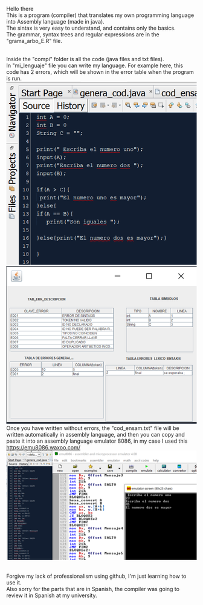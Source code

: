 Hello there <br>
This is a program (compiler) that translates my own programming language into Assembly language (made in java). <br>
The sintax is very easy to understand, and contains only the basics. <br>
The grammar, syntax trees and regular expressions are in the "grama_arbo_E.R" file. <br><br>

Inside the "compi" folder is all the code (java files and txt files). <br>
In "mi_lenguaje" file you can write my language. For example here, this code has 2 errors, which will be shown in the error table when the program is run. <br>
![](imgs/mylanguage_code.png)
<br>
![](imgs/table_error.png)
<br>
Once you have written without errors, the "cod_ensam.txt" file will be written automatically in assembly language, and then you can copy and paste it into an assembly language emulator 8086, in my case I used this https://emu8086.waxoo.com/ 
<br>
![](imgs/assembler_result.png)
<br><br>

Forgive my lack of professionalism using github, I'm just learning how to use it.  <br>
Also sorry for the parts that are in Spanish, the compiler was going to review it in Spanish at my university.








